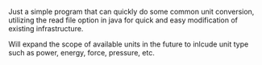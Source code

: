 Just a simple program that can quickly do some common unit conversion, utilizing the read file option in java for quick and easy modification of existing infrastructure. 

Will expand the scope of available units in the future to inlcude unit type such as power, energy, force, pressure, etc. 
